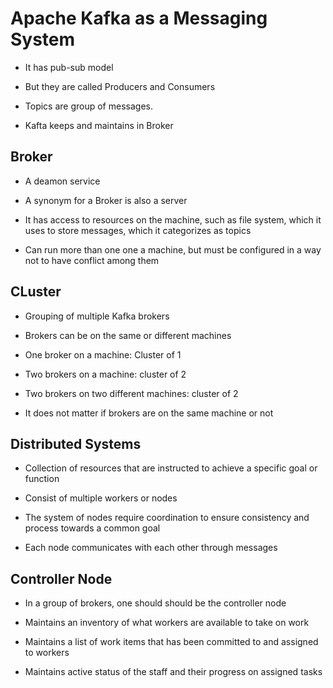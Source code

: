 # Apache Kafka as a Messaging System

- It has pub-sub model

- But they are called Producers and Consumers

- Topics are group of messages.

- Kafta keeps and maintains in Broker

## Broker

- A deamon service

- A synonym for a Broker is also a server

- It has access to resources on the machine, such as file system, which it uses
  to store messages, which it categorizes as topics

- Can run more than one one a machine, but must be configured in a way not to
  have conflict among them

## CLuster

- Grouping of multiple Kafka brokers

- Brokers can be on the same or different machines

- One broker on a machine: Cluster of 1
- Two brokers on a machine: cluster of 2
- Two brokers on two different machines: cluster of 2
- It does not matter if brokers are on the same machine or not

## Distributed Systems

- Collection of resources that are instructed to achieve a specific goal or function

- Consist of multiple workers or nodes

- The system of nodes require coordination to ensure consistency and process
  towards a common goal

- Each node communicates with each other through messages

## Controller Node

- In a group of brokers, one should should be the controller node

- Maintains an inventory of what workers are available to take on work
- Maintains a list of work items that has been committed to and assigned to workers
- Maintains active status of the staff and their progress on assigned tasks
